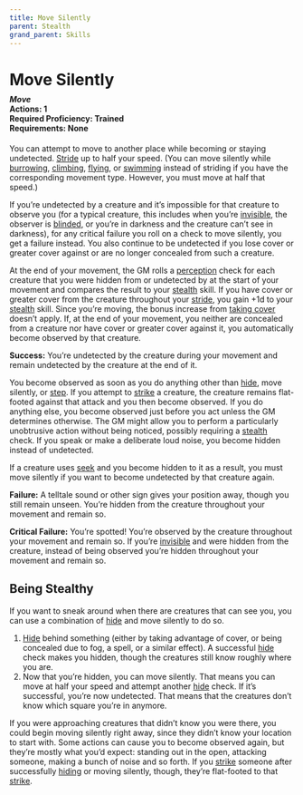 ```yaml
---
title: Move Silently
parent: Stealth
grand_parent: Skills
---
```


# Move Silently

<div style="margin-top:-10px;"></div>

#### *Move*<br>**Actions:** 1<br>**Required Proficiency:** Trained<br>**Requirements:** None 
You can attempt to move to another place while becoming or staying undetected. [Stride](https://stormchaserroleplaying.com/stormchaserRPG/Combat/Moves/Stride/) up to half your speed. (You can move silently while [burrowing](https://stormchaserroleplaying.com/stormchaserRPG/Combat/Moves/Burrow/), [climbing](https://stormchaserroleplaying.com/stormchaserRPG/Skills/Athletics/Climb/), [flying](https://stormchaserroleplaying.com/stormchaserRPG/Combat/Moves/Fly/), or [swimming](https://stormchaserroleplaying.com/stormchaserRPG/Skills/Athletics/Swim/) instead of striding if you have the corresponding movement type. However, you must move at half that speed.)

If you’re undetected by a creature and it’s impossible for that creature to observe you (for a typical creature, this includes when you’re [invisible](https://stormchaserroleplaying.com/stormchaserRPG/Conditions/Invisible/), the observer is [blinded](https://stormchaserroleplaying.com/stormchaserRPG/Conditions/Blinded/), or you’re in darkness and the creature can’t see in darkness), for any critical failure you roll on a check to move silently, you get a failure instead. You also continue to be undetected if you lose cover or greater cover against or are no longer concealed from such a creature.

At the end of your movement, the GM rolls a [perception](https://stormchaserroleplaying.com/stormchaserRPG/General/Perception/) check for each creature that you were hidden from or undetected by at the start of your movement and compares the result to your [stealth](https://stormchaserroleplaying.com/stormchaserRPG/Skills/Stealth/) skill. If you have cover or greater cover from the creature throughout your [stride](https://stormchaserroleplaying.com/stormchaserRPG/Combat/Moves/Stride/), you gain +1d to your [stealth](https://stormchaserroleplaying.com/stormchaserRPG/Skills/Stealth/) skill. Since you’re moving, the bonus increase from [taking cover](https://stormchaserroleplaying.com/stormchaserRPG/Combat/Moves/Cover/) doesn’t apply. If, at the end of your movement, you neither are concealed from a creature nor have cover or greater cover against it, you automatically become observed by that creature.

**Success:** You’re undetected by the creature during your movement and remain undetected by the creature at the end of it.

You become observed as soon as you do anything other than [hide](https://stormchaserroleplaying.com/stormchaserRPG/Skills/Stealth/Hide/), move silently, or [step](https://stormchaserroleplaying.com/stormchaserRPG/Combat/Moves/Step/). If you attempt to [strike](https://stormchaserroleplaying.com/stormchaserRPG/Combat/Actions/Strike/) a creature, the creature remains flat-footed against that attack and you then become observed. If you do anything else, you become observed just before you act unless the GM determines otherwise. The GM might allow you to perform a particularly unobtrusive action without being noticed, possibly requiring a [stealth](https://stormchaserroleplaying.com/stormchaserRPG/Skills/Stealth/) check. If you speak or make a deliberate loud noise, you become hidden instead of undetected.

If a creature uses [seek](https://stormchaserroleplaying.com/stormchaserRPG/Combat/Actions/Seek/) and you become hidden to it as a result, you must move silently if you want to become undetected by that creature again.

**Failure:** A telltale sound or other sign gives your position away, though you still remain unseen. You’re hidden from the creature throughout your movement and remain so.

**Critical Failure:** You’re spotted! You’re observed by the creature throughout your movement and remain so. If you’re [invisible](https://stormchaserroleplaying.com/stormchaserRPG/Conditions/Invisible/) and were hidden from the creature, instead of being observed you’re hidden throughout your movement and remain so.

## Being Stealthy
If you want to sneak around when there are creatures that can see you, you can use a combination of [hide](https://stormchaserroleplaying.com/stormchaserRPG/Skills/Stealth/Hide/) and move silently to do so.
1. [Hide](https://stormchaserroleplaying.com/stormchaserRPG/Skills/Stealth/Hide/) behind something (either by taking advantage of cover, or being concealed due to fog, a spell, or a similar effect). A successful [hide](https://stormchaserroleplaying.com/stormchaserRPG/Skills/Stealth/Hide/) check makes you hidden, though the creatures still know roughly where you are.
2. Now that you’re hidden, you can move silently. That means you can move at half your speed and attempt another [hide](https://stormchaserroleplaying.com/stormchaserRPG/Skills/Stealth/Hide/) check. If it’s successful, you’re now undetected. That means that the creatures don’t know which square you’re in anymore.

If you were approaching creatures that didn’t know you were there, you could begin moving silently right away, since they didn’t know your location to start with. Some actions can cause you to become observed again, but they’re mostly what you’d expect: standing out in the open, attacking someone, making a bunch of noise and so forth. If you [strike](https://stormchaserroleplaying.com/stormchaserRPG/Combat/Actions/Strike/) someone after successfully [hiding](https://stormchaserroleplaying.com/stormchaserRPG/Skills/Stealth/Hide/) or moving silently, though, they’re flat-footed to that [strike](https://stormchaserroleplaying.com/stormchaserRPG/Combat/Actions/Strike/).
